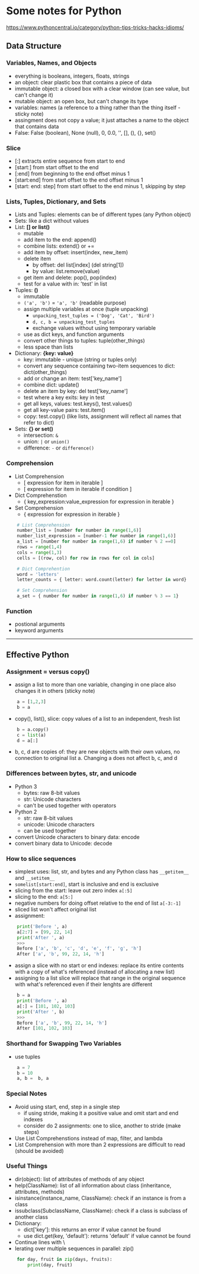 # Some notes for Python

https://www.pythoncentral.io/category/python-tips-tricks-hacks-idioms/

## Data Structure

### Variables, Names, and Objects
- everything is booleans, integers, floats, strings
- an object: clear plastic box that contains a piece of data
- immutable object: a closed box with a clear window (can see value, but can't change it)
- mutable object: an open box, but can't change its type
- variables: names (a reference to a thing rather than the thing itself - sticky note)
- assingment does not copy a value; it just attaches a name to the object that contains data
- False: False (boolean), None (null), 0, 0.0, '', [], (), {}, set()

### Slice
- [:] extracts entire sequence from start to end
- [start:] from start offset to the end
- [:end] from beginning to the end offset minus 1
- [start:end] from start offset to the end offset minus 1
- [start: end: step] from start offset to the end minus 1, skipping by step

### Lists, Tuples, Dictionary, and Sets
- Lists and Tuples: elements can be of different types (any Python object)
- Sets: like a dict without values
- List: **[] or list()**
    - mutable
    - add item to the end: append()
    - combine lists: extend() or +=
    - add item by offset: insert(index, new_item)
    - delete item
        - by offset: del list[index] (del string[1])
        - by value: list.remove(value)
    - get item and delete: pop(), pop(index)
    - test for a value with in: 'test' in list
- Tuples: **()**
    - immutable
    - ```('a', 'b')``` = ```'a', 'b'``` (readable purpose)
    - assign multiple variables at once (tuple unpacking)
        - `unpacking_test_tuples = ('Dog', 'Cat', 'Bird')`
        - `d, c, b = unpacking_test_tuples`
        - exchange values without using temporary variable
    - use as dict keys, and function arguments
    - convert other things to tuples: tuple(other_things)
    - less space than lists
- Dictionary: **{key: value}**
    - key: immutable - unique (string or tuples only)
    - convert any sequence containing two-item sequences to dict: dict(other_things)
    - add or change an item: test['key_name']
    - combine dict: update()
    - delete an item by key: del test['key_name']
    - test where a key exits: key in test
    - get all keys, values: test.keys(), test.values()
    - get all key-value pairs: test.item()
    - copy: test.copy() (like lists, assignment will reflect all names that refer to dict)
- Sets: **{} or set()**
    - intersection: `&`
    - union: `|` or `union()`
    - difference: `-` or `difference()`

### Comprehension
- List Comprehension
    - [ expression for item in iterable ]
    - [ expression for item in iterable if condition ]
- Dict Comprehenstion
    - { key_expression:value_expression for expression in iterable }
- Set Comprehension
    - { expression for expression in iterable }
```python
    # List Comprehension
    number_list = [number for number in range(1,6)]
    number_list_expression = [number-1 for number in range(1,6)]
    a_list = [number for number in range(1,6) if number % 2 ==0]
    rows = range(1,4)
    cols = range(1,3)
    cells = [(row, col) for row in rows for col in cols]

    # Dict Comprehention
    word = 'letters'
    letter_counts = { letter: word.count(letter) for letter in word}

    # Set Comprehension
    a_set = { number for number in range(1,6) if number % 3 == 1}
```

### Function
- postional arguments
- keyword arguments

---
## Effective Python

### Assignment = versus copy()
- assign a list to more than one variable, changing in one place also changes it in others (sticky note)
```python
    a = [1,2,3]
    b = a
```
- copy(), list(), slice: copy values of a list to an independent, fresh list
```python 
    b = a.copy()
    c = list(a)
    d = a[:]
```
- b, c, d are copies of: they are new objects with their own values, no connection to original list a. Changing a does not affect b, c, and d

### Differences between bytes, str, and unicode
- Python 3
    - bytes: raw 8-bit values
    - str: Unicode characters
    - can't be used together with operators
- Python 2
    - str: raw 8-bit values
    - unicode: Unicode characters
    - can be used together
- convert Unicode characters to binary data: encode
- convert binary data to Unicode: decode

### How to slice sequences
- simplest uses: list, str, and bytes and any Python class has `__getitem__` and `__setitem__`
- `somelist[start:end]`, start is inclusive and end is exclusive
- slicing from the start: leave out zero index `a[:5]`
- slicing to the end: `a[5:]`
- negative numbers for doing offset relative to the end of list `a[-3:-1]`
- sliced list won't affect original list
- assignment:
```python
    print('Before ', a)
    a[2:7] = [99, 22, 14]
    print('After ', a)
    >>>
    Before ['a', 'b', 'c', 'd', 'e', 'f', 'g', 'h']
    After ['a', 'b', 99, 22, 14, 'h']
```
- assign a slice with no start or end indexes: replace its entire contents with a copy of what's referenced (instead of allocating a new list)
- assigning to a list slice will replace that range in the original sequence with what's referenced even if their lenghts are different
```python
    b = a
    print('Before ', a)
    a[:] = [101, 102, 103]
    print('After ', b)
    >>>
    Before ['a', 'b', 99, 22, 14, 'h']
    After [101, 102, 103]
```

### Shorthand for Swapping Two Variables
- use tuples
```python
    a = 7
    b = 10
    a, b =  b, a
```

### Special Notes
- Avoid using start, end, step in a single step
    - if using stride, making it a positive value and omit start and end indexes
    - consider do 2 assignments: one to slice, another to stride (make steps)
- Use List Comprehenstions instead of map, filter, and lambda
- List Comprehension with more than 2 expressions are difficult to read (should be avoided)


### Useful Things
- dir(object): list of attributes of methods of any object
- help(ClassName): list of all information about class (inheritance, attributes, methods)
- isinstance(instance_name, ClassName): check if an instance is from a class
- issubclass(SubclassName, ClassName): check if a class is subclass of another class
- Dictionary:
    - dict['key']: this returns an error if value cannot be found
    - use dict.get(key, 'default'): returns 'default' if value cannot be found
- Continue lines with \
- Ierating over multiple sequences in parallel: zip()
```python
    for day, fruit in zip(days, fruits):
        print(day, fruit)
```
